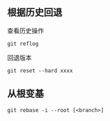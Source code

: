 ## 根据历史回退

查看历史操作

```
git reflog
```

回退版本

```
git reset --hard xxxx
```

## 从根变基

```
git rebase -i --root [<branch>]
```

